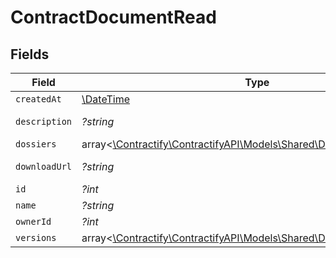 # ContractDocumentRead


## Fields

| Field                                                                                                              | Type                                                                                                               | Required                                                                                                           | Description                                                                                                        | Example                                                                                                            |
| ------------------------------------------------------------------------------------------------------------------ | ------------------------------------------------------------------------------------------------------------------ | ------------------------------------------------------------------------------------------------------------------ | ------------------------------------------------------------------------------------------------------------------ | ------------------------------------------------------------------------------------------------------------------ |
| `createdAt`                                                                                                        | [\DateTime](https://www.php.net/manual/en/class.datetime.php)                                                      | :heavy_minus_sign:                                                                                                 | N/A                                                                                                                |                                                                                                                    |
| `description`                                                                                                      | *?string*                                                                                                          | :heavy_minus_sign:                                                                                                 | N/A                                                                                                                | This document was uploaded to Contractify.                                                                         |
| `dossiers`                                                                                                         | array<[\Contractify\ContractifyAPI\Models\Shared\DossierRead](../../Models/Shared/DossierRead.md)>                 | :heavy_minus_sign:                                                                                                 | N/A                                                                                                                |                                                                                                                    |
| `downloadUrl`                                                                                                      | *?string*                                                                                                          | :heavy_minus_sign:                                                                                                 | N/A                                                                                                                | https://example.org/download-link-signed                                                                           |
| `id`                                                                                                               | *?int*                                                                                                             | :heavy_minus_sign:                                                                                                 | N/A                                                                                                                | 1                                                                                                                  |
| `name`                                                                                                             | *?string*                                                                                                          | :heavy_minus_sign:                                                                                                 | N/A                                                                                                                | my-awesome-document.pdf                                                                                            |
| `ownerId`                                                                                                          | *?int*                                                                                                             | :heavy_minus_sign:                                                                                                 | N/A                                                                                                                | 1                                                                                                                  |
| `versions`                                                                                                         | array<[\Contractify\ContractifyAPI\Models\Shared\DocumentVersionRead](../../Models/Shared/DocumentVersionRead.md)> | :heavy_minus_sign:                                                                                                 | N/A                                                                                                                |                                                                                                                    |